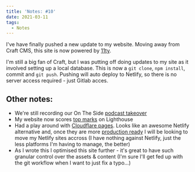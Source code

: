 ```yaml
---
title: 'Notes: #10'
date: 2021-03-11
tags:
  - Notes
---
```


I've have finally pushed a new update to my website. Moving away from Craft CMS, this site is now powered by [11ty](https://www.11ty.dev/).

I'm still a big fan of Craft, but I was putting off doing updates to my site as it involved setting up a local database. This is now a `git clone`, `npm install`, commit and `git push`. Pushing will auto deploy to Netlify, so there is no server access required - just Gitlab acces.

## Other notes:

- We're still recording our On The Side [podcast takeover](https://makelifeworkpodcast.com/)
- My website now scores [top marks](https://twitter.com/mikestreety/status/1369756097549045763) on Lighthouse
- Had a play around with [Cloudflare pages](https://pages.cloudflare.com/). Looks like an awesome Netlify alternative and, once they are more [production ready](https://developers.cloudflare.com/pages/platform/known-issues) I will be looking to move my Netlify sites accross (I have nothing against Netlify, just the less platforms I'm having to manage, the better)
- As I wrote this I optimised this site further - it's great to have such granular control over the assets & content (I'm sure I'll get fed up with the git workflow when I want to just fix a typo...)
